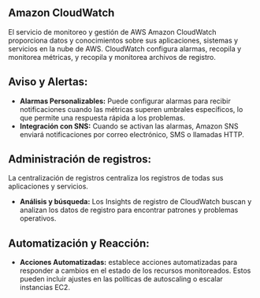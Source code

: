 ## Amazon CloudWatch
El servicio de monitoreo y gestión de AWS Amazon CloudWatch proporciona datos y conocimientos sobre sus aplicaciones, sistemas y servicios en la nube de AWS. CloudWatch configura alarmas, recopila y monitorea métricas, y recopila y monitorea archivos de registro.

## Aviso y Alertas:

* **Alarmas Personalizables:** Puede configurar alarmas para recibir notificaciones cuando las métricas superen umbrales específicos, lo que permite una respuesta rápida a los problemas.
* **Integración con SNS:** Cuando se activan las alarmas, Amazon SNS enviará notificaciones por correo electrónico, SMS o llamadas HTTP.

## Administración de registros:

La centralización de registros centraliza los registros de todas sus aplicaciones y servicios.
* **Análisis y búsqueda:** Los Insights de registro de CloudWatch buscan y analizan los datos de registro para encontrar patrones y problemas operativos.
## Automatización y Reacción:

* **Acciones Automatizadas:** establece acciones automatizadas para responder a cambios en el estado de los recursos monitoreados. Estos pueden incluir ajustes en las políticas de autoscaling o escalar instancias EC2.

